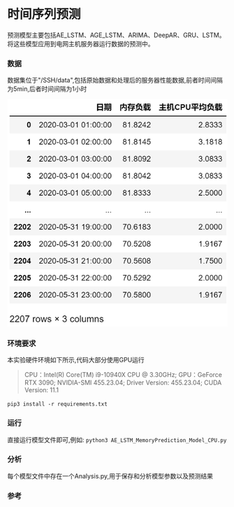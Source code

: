 <h1>时间序列预测</h1>
<p>预测模型主要包括AE_LSTM、AGE_LSTM、ARIMA、DeepAR、GRU、LSTM。将这些模型应用到电网主机服务器运行数据的预测中。
</p>
<h3>数据</h3>
<p>数据集位于"/SSH/data",包括原始数据和处理后的服务器性能数据,前者时间间隔为5min,后者时间间隔为1小时</p>
<img src="https://github.com/Ohou-csu/AIOps-Learning-and-Exploration/blob/main/Images/%E6%9C%8D%E5%8A%A1%E5%99%A8%E6%80%A7%E8%83%BD%E6%95%B0%E6%8D%AE.png">
<h3>环境要求</h3>
<p>本实验硬件环境如下所示,代码大部分使用GPU运行</p>
<blockquote>
CPU：Intel(R) Core(TM) i9-10940X CPU @ 3.30GHz;
GPU：GeForce RTX 3090;
NVIDIA-SMI 455.23.04;  
Driver Version: 455.23.04;
CUDA Version: 11.1
</blockquote>
<code>pip3 install -r requirements.txt</code>
<h3>运行</h3>
直接运行模型文件即可,例如:
<code>python3 AE_LSTM_MemoryPrediction_Model_CPU.py</code>
<h3>分析</h3>
每个模型文件中存在一个Analysis.py,用于保存和分析模型参数以及预测结果
<h3>参考</h3>






